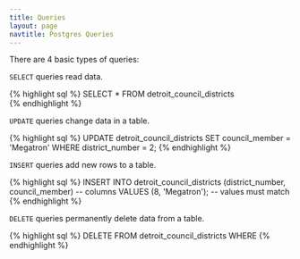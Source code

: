```yaml
---
title: Queries
layout: page
navtitle: Postgres Queries
---
```


There are 4 basic types of queries:

`SELECT` queries read data.

{% highlight sql %}
SELECT * FROM detroit_council_districts  
{% endhighlight %}


`UPDATE` queries change data in a table.

{% highlight sql %}
UPDATE detroit_council_districts
SET council_member = 'Megatron'
WHERE district_number = 2;
{% endhighlight %}


`INSERT` queries add new rows to a table.

{% highlight sql %}
INSERT INTO
detroit_council_districts (district_number, council_member) -- columns
VALUES (8, 'Megatron');                           -- values must match
{% endhighlight %}

`DELETE` queries permanently delete data from a table.

{% highlight sql %}
DELETE FROM detroit_council_districts
WHERE
{% endhighlight %}
